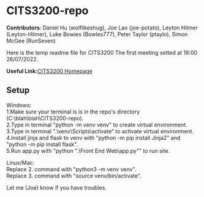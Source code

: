 # CITS3200-repo

**Contributors**: Daniel Hu (wolflikeshug), Joe Lao (joe-potato), Leyton Hilmer (Leyton-Hilmer), Luke Bowies (Bowles777), Peter Taylor (ptaylo), Simon McGee (RunSeven)

Here is the temp readme file for CITS3200
The first meeting setted at 18:00 26/07/2022.

**Useful Link:**[CITS3200 Homepage](https://teaching.csse.uwa.edu.au/units/CITS3200/index.html)

## Setup  
Windows:  
1.Make sure your terminal is is in the repo's directory (C:\blah\blah\CITS3200-repo).  
2.Type in terminal "python -m venv venv" to create virtual environment.  
3.Type in terminal ".\venv\Scripts\activate" to activate virtual environment.  
4.Install jinja and flask to venv  with "python -m pip install Jinja2" and "python -m pip install flask".  
5.Run app.py with "python ".\Front End Web\app.py"" to run site.  
  
Linux/Mac:  
Replace 2. command with "python3 -m venv venv".  
Replace 3. command with "source venv/bin/activate".  
  
Let me (Joe) know if you have troubles.  